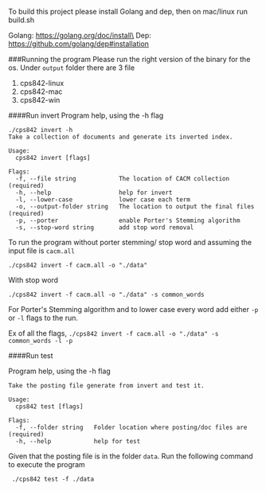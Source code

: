 To build this project please install Golang and dep, then on mac/linux run build.sh

Golang: https://golang.org/doc/install\
Dep: https://github.com/golang/dep#installation

###Running the program
Please run the right version of the binary for the os.
Under `output` folder there are 3 file
1. cps842-linux
2. cps842-mac
3. cps842-win

####Run invert
Program help, using the -h flag

```
./cps842 invert -h
Take a collection of documents and generate its inverted index.

Usage:
  cps842 invert [flags]

Flags:
  -f, --file string            The location of CACM collection (required)
  -h, --help                   help for invert
  -l, --lower-case             lower case each term
  -o, --output-folder string   The location to output the final files (required)
  -p, --porter                 enable Porter's Stemming algorithm
  -s, --stop-word string       add stop word removal
```

To run the program without porter stemming/ stop word and assuming the input file is `cacm.all`

`./cps842 invert -f cacm.all -o "./data"`

With stop word

`./cps842 invert -f cacm.all -o "./data" -s common_words`

For Porter's Stemming algorithm and to lower case every word add either `-p` or `-l` flags to the run.

Ex of all the flags, `./cps842 invert -f cacm.all -o "./data" -s common_words -l -p`

####Run test

Program help, using the -h flag

```
Take the posting file generate from invert and test it.

Usage:
  cps842 test [flags]

Flags:
  -f, --folder string   Folder location where posting/doc files are (required)
  -h, --help            help for test

```

Given that the posting file is in the folder `data`. Run the following command to execute the program

```
 ./cps842 test -f ./data
```